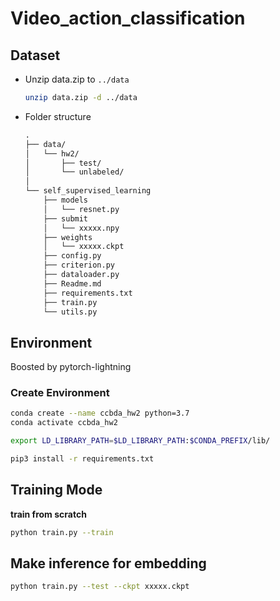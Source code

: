 # Video_action_classification

## Dataset

- Unzip data.zip to `../data`

    ```sh
    unzip data.zip -d ../data
    ```

- Folder structure

    ```txt
    .
    ├── data/
    │   └── hw2/
    │   	├── test/
    │   	└── unlabeled/
    │ 
	└── self_supervised_learning 
    	├── models
    	│   └── resnet.py
		├── submit
    	│   └── xxxxx.npy
    	├── weights
    	│   └── xxxxx.ckpt
    	├── config.py
    	├── criterion.py
    	├── dataloader.py
    	├── Readme.md
    	├── requirements.txt
    	├── train.py
    	└── utils.py
    ```
## Environment
Boosted by pytorch-lightning

### Create Environment

```sh
conda create --name ccbda_hw2 python=3.7
conda activate ccbda_hw2

export LD_LIBRARY_PATH=$LD_LIBRARY_PATH:$CONDA_PREFIX/lib/

pip3 install -r requirements.txt
```


## Training Mode
__train from scratch__
```sh
python train.py --train
```

## Make inference for embedding

```sh
python train.py --test --ckpt xxxxx.ckpt 
```

